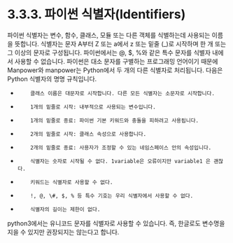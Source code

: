 # 3.3.3.     파이썬 식별자\(Identifiers\)

  
파이썬 식별자는 변수, 함수, 클래스, 모듈 또는 다른 객체를 식별하는데 사용되는 이름을 뜻합니다. 식별자는 문자 A부터 Z 또는 a에서 z 또는 밑줄 \(\_\)로 시작하며 한 개 또는 그 이상의 문자로 구성됩니다. 파이썬에서는 @, $, %와 같은 특수 문자를 식별자 내에서 사용할 수 없습니다. 파이썬은 대소 문자를 구별하는 프로그래밍 언어이기 때문에 Manpower와 manpower는 Python에서 두 개의 다른 식별자로 처리됩니다. 다음은 Python 식별자의 명명 규칙입니다.

*         클래스 이름은 대문자로 시작합니다. 다른 모든 식별자는 소문자로 시작합니다.
*         1개의 밑줄로 시작: 내부적으로 사용되는 변수입니다.
*         1개의 밑줄로 종료: 파이썬 기본 키워드와 충돌을 피하려고 사용됩니다.
*         2개의 밑줄로 시작: 클래스 속성으로 사용합니다.
*         2개의 밑줄로 종료: 사용자가 조정할 수 있는 네임스페이스 안의 속성입니다.
*         식별자는 숫자로 시작될 수 없다. 1variable은 오류이지만 variable1 은 괜찮다.
*         키워드는 식별자로 사용할 수 없다.
*         !, @, \#, $, % 등 특수 기호는 우리 식별자에서 사용할 수 없다.
*         식별자의 길이는 제한이 없다.

python3에서는 유니코드 문자를 식별자로 사용할 수 있습니다. 즉, 한글로도 변수명을 지을 수 있지만 권장되지는 않는다고 합니다.

